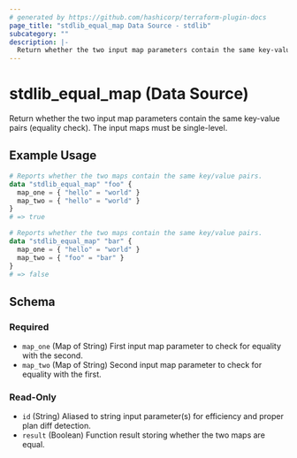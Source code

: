 ```yaml
---
# generated by https://github.com/hashicorp/terraform-plugin-docs
page_title: "stdlib_equal_map Data Source - stdlib"
subcategory: ""
description: |-
  Return whether the two input map parameters contain the same key-value pairs (equality check). The input maps must be single-level.
---
```


# stdlib_equal_map (Data Source)

Return whether the two input map parameters contain the same key-value pairs (equality check). The input maps must be single-level.

## Example Usage

```terraform
# Reports whether the two maps contain the same key/value pairs.
data "stdlib_equal_map" "foo" {
  map_one = { "hello" = "world" }
  map_two = { "hello" = "world" }
}
# => true

# Reports whether the two maps contain the same key/value pairs.
data "stdlib_equal_map" "bar" {
  map_one = { "hello" = "world" }
  map_two = { "foo" = "bar" }
}
# => false
```

<!-- schema generated by tfplugindocs -->
## Schema

### Required

- `map_one` (Map of String) First input map parameter to check for equality with the second.
- `map_two` (Map of String) Second input map parameter to check for equality with the first.

### Read-Only

- `id` (String) Aliased to string input parameter(s) for efficiency and proper plan diff detection.
- `result` (Boolean) Function result storing whether the two maps are equal.
